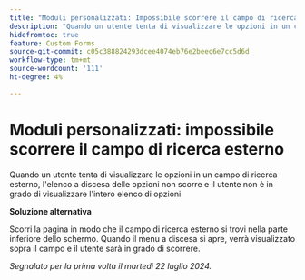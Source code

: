 ```yaml
---
title: "Moduli personalizzati: Impossibile scorrere il campo di ricerca esterno"
description: "Quando un utente tenta di visualizzare le opzioni in un campo di ricerca esterno, il menu a discesa delle opzioni non scorre e il utente non può visualizzare l'intero elenco di opzioni"
hidefromtoc: true
feature: Custom Forms
source-git-commit: c05c388824293dcee4074eb76e2beec6e7cc5d6d
workflow-type: tm+mt
source-wordcount: '111'
ht-degree: 4%

---
```



# Moduli personalizzati: impossibile scorrere il campo di ricerca esterno

Quando un utente tenta di visualizzare le opzioni in un campo di ricerca esterno, l&#39;elenco a discesa delle opzioni non scorre e il utente non è in grado di visualizzare l&#39;intero elenco di opzioni

**Soluzione alternativa**

Scorri la pagina in modo che il campo di ricerca esterno si trovi nella parte inferiore dello schermo. Quando il menu a discesa si apre, verrà visualizzato sopra il campo e il utente sarà in grado di scorrere.

_Segnalato per la prima volta il martedì 22 luglio 2024._
